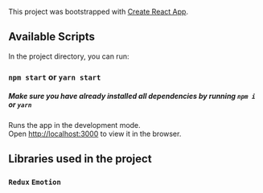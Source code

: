 This project was bootstrapped with [Create React App](https://github.com/facebook/create-react-app).

## Available Scripts

In the project directory, you can run:

### `npm start` or `yarn start`

##### Make sure you have already installed all dependencies by running `npm i` or `yarn`

Runs the app in the development mode.<br>
Open [http://localhost:3000](http://localhost:3000) to view it in the browser.

## Libraries used in the project
### `Redux` `Emotion`
